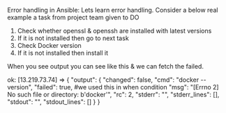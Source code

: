 Error handling in Ansible: Lets learn error handling. Consider a below real example a task from project team given to DO
1. Check whether openssl & openssh are installed with latest versions
2. If it is not installed then go to next task
3. Check Docker version
4. If it is not installed then install it

When you see output you can see like this & we can fetch the failed.

ok: [13.219.73.74] => {
    "output": {
        "changed": false,
        "cmd": "docker --version",
        "failed": true,    #we used this in when condition
        "msg": "[Errno 2] No such file or directory: b'docker'",
        "rc": 2,
        "stderr": "",
        "stderr_lines": [],
        "stdout": "",
        "stdout_lines": []
    }
}